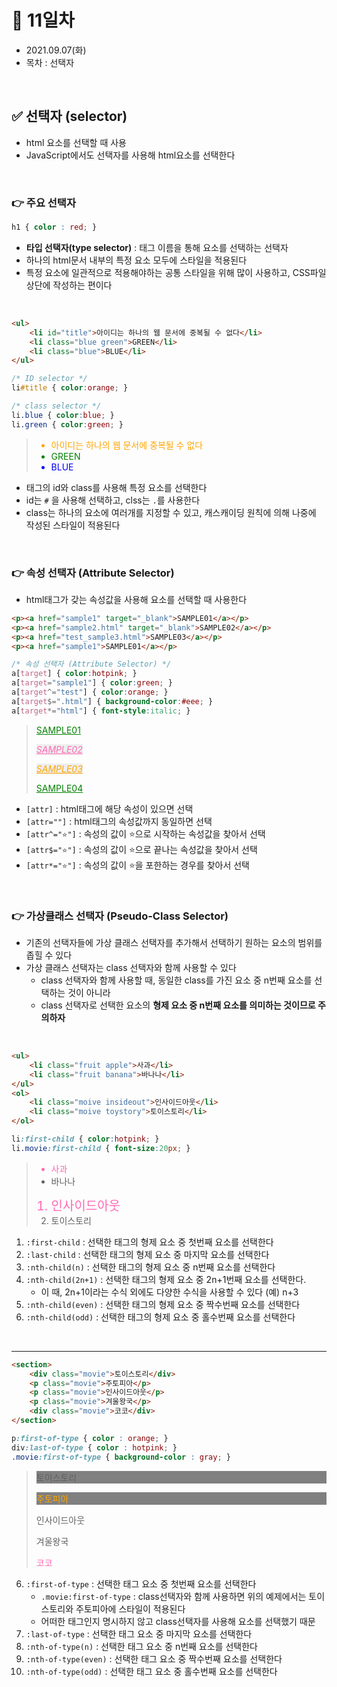# 📌 11일차 
- 2021.09.07(화)
- 목차 : 선택자

<br>

## ✅ 선택자 (selector)
- html 요소를 선택할 때 사용
- JavaScript에서도 선택자를 사용해 html요소를 선택한다

<br>



### 👉 주요 선택자 
```CSS
h1 { color : red; }
```
- **타입 선택자(type selector)** : 태그 이름을 통해 요소를 선택하는 선택자 
- 하나의 html문서 내부의 특정 요소 모두에 스타일을 적용된다
- 특정 요소에 일관적으로 적용해야하는 공통 스타일을 위해 많이 사용하고, CSS파일 상단에 작성하는 편이다

<br>

```html
<ul>
    <li id="title">아이디는 하나의 웹 문서에 중복될 수 없다</li>
    <li class="blue green">GREEN</li>
    <li class="blue">BLUE</li>
</ul>
```
```CSS
/* ID selector */
li#title { color:orange; }

/* class selector */
li.blue { color:blue; }
li.green { color:green; }
```

> <ul>
>     <li id="title" style="color:orange">아이디는 하나의 웹 문서에 중복될 수 없다</li>
>     <li class="blue green"  style="color:green">GREEN</li>
>     <li class="blue"  style="color:blue">BLUE</li>
> </ul>


- 태그의 id와 class를 사용해 특정 요소를 선택한다
- id는 `#` 을 사용해 선택하고, clss는 `.`를 사용한다
- class는 하나의 요소에 여러개를 지정할 수 있고, 캐스캐이딩 원칙에 의해 나중에 작성된 스타일이 적용된다

<br>


### 👉 속성 선택자 (Attribute Selector)
- html태그가 갖는 속성값을 사용해 요소를 선택할 때 사용한다

```html
<p><a href="sample1" target="_blank">SAMPLE01</a></p>
<p><a href="sample2.html" target="_blank">SAMPLE02</a></p>
<p><a href="test_sample3.html">SAMPLE03</a></p>
<p><a href="sample1">SAMPLE01</a></p>
```
```CSS
/* 속성 선택자 (Attribute Selector) */
a[target] { color:hotpink; }
a[target="sample1"] { color:green; }
a[target^="test"] { color:orange; }
a[target$=".html"] { background-color:#eee; }
a[target*="html"] { font-style:italic; }
```
> <p><a href="sample1" target="_blank" style="color:green">SAMPLE01</a></p>
> <p><a href="sample2.html" target="_blank "style="color:hotpink; font-style:italic; background-color:#eee; ">SAMPLE02</a></p>
> <p><a href="test_sample3.html" style="color:orange; font-style:italic; background-color:#eee;">SAMPLE03</a></p>
> <p><a href="sample1" style="color:green">SAMPLE04</a></p>

- `[attr]` : html태그에 해당 속성이 있으면 선택
- `[attr=""]` : html태그의 속성값까지 동일하면 선택
- `[attr^="⭐"]` : 속성의 값이 ⭐으로 시작하는 속성값을 찾아서 선택 
- `[attr$="⭐"]` : 속성의 값이 ⭐으로 끝나는 속성값을 찾아서 선택 
- `[attr*="⭐"]` : 속성의 값이 ⭐을 포한하는 경우를 찾아서 선택

<br>


### 👉 가상클래스 선택자 (Pseudo-Class Selector)
- 기존의 선택자들에 가상 클래스 선택자를 추가해서 선택하기 원하는 요소의 범위를 좁힐 수 있다
- 가상 클래스 선택자는 class 선택자와 함께 사용할 수 있다
    - class 선택자와 함께 사용할 때, 동일한 class를 가진 요소 중 n번째 요소를 선택하는 것이 아니라
    - class 선택자로 선택한 요소의 **형제 요소 중 n번째 요소를 의미하는 것이므로 주의하자**

<br>

```html
<ul>
    <li class="fruit apple">사과</li>
    <li class="fruit banana">바나나</li>
</ul>
<ol>
    <li class="moive insideout">인사이드아웃</li>
    <li class="moive toystory">토이스토리</li>
</ol>
```
```css
li:first-child { color:hotpink; }
li.movie:first-child { font-size:20px; }
```

><ul>
>    <li style="color:hotpink;">사과</li>
>    <li style="">바나나</li>
></ul>
><ol>
>    <li style="color:hotpink; font-size:20px;">인사이드아웃</li>
>    <li style="">토이스토리</li>
></ol>


1. `:first-child` : 선택한 태그의 형제 요소 중 첫번째 요소를 선택한다
2. `:last-child` : 선택한 태그의 형제 요소 중 마지막 요소를 선택한다
3. `:nth-child(n)` : 선택한 태그의 형제 요소 중 n번째 요소를 선택한다
3. `:nth-child(2n+1)` : 선택한 태그의 형제 요소 중 2n+1번째 요소를 선택한다.
   - 이 때, 2n+1이라는 수식 외에도 다양한 수식을 사용할 수 있다 (예) n+3
4. `:nth-child(even)` : 선택한 태그의 형제 요소 중 짝수번째 요소를 선택한다
5. `:nth-child(odd)` : 선택한 태그의 형제 요소 중 홀수번째 요소를 선택한다

<br>

-------------

```html
<section>
    <div class="movie">토이스토리</div>
    <p class="movie">주토피아</p>
    <p class="movie">인사이드아웃</p>
    <p class="movie">겨울왕국</p>
    <div class="movie">코코</div>
</section>
```
```css
p:first-of-type { color : orange; }
div:last-of-type { color : hotpink; }
.movie:first-of-type { background-color : gray; }
```
><section>
>    <div class="movie" style="background-color : gray;">토이스토리</div>
>    <p class="movie" style="color:orange; background-color : gray;">주토피아</p>
>    <p class="movie">인사이드아웃</p>
>    <p class="movie">겨울왕국</p>
>    <div class="movie" style="color:hotpink;">코코</div>
></section>



6. `:first-of-type` : 선택한 태그 요소 중 첫번째 요소를 선택한다  
    - `.movie:first-of-type` : class선택자와 함께 사용하면 위의 예제에서는 토이스토리와 주토피아에 스타일이 적용된다
    - 어떠한 태그인지 명시하지 않고 class선택자를 사용해 요소를 선택했기 때문
7. `:last-of-type` : 선택한 태그 요소 중 마지막 요소를 선택한다
8. `:nth-of-type(n)` : 선택한 태그 요소 중 n번째 요소를 선택한다
8. `:nth-of-type(even)` : 선택한 태그 요소 중 짝수번째 요소를 선택한다
8. `:nth-of-type(odd)` : 선택한 태그 요소 중 홀수번째 요소를 선택한다





<br>
